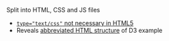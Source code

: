Split into HTML, CSS and JS files

* [`type="text/css"` not necessary in HTML5](http://stackoverflow.com/questions/7715953/do-we-need-type-text-css-for-link-in-html5)
* Reveals [abbreviated HTML structure](http://stackoverflow.com/questions/5641997/is-it-necessary-to-write-head-body-and-html-tags) of D3 example
